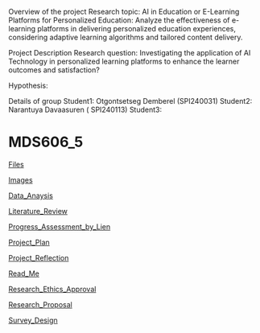 Overview of the project 
Research topic: AI in Education or E-Learning Platforms for Personalized Education: Analyze the effectiveness of e-learning platforms in delivering personalized education experiences, considering adaptive learning algorithms and tailored content delivery.

Project Description
Research question: Investigating the application of AI Technology in personalized learning platforms to enhance the learner outcomes and satisfaction?

Hypothesis: 

Details of group
Student1: Otgontsetseg Demberel (SPI240031)
Student2: Narantuya Davaasuren ( SPI240113)
Student3:

# MDS606_5


[Files](Files.md)

[Images](Images.md)

[Data_Anaysis](DataAnalysis.md)

[Literature_Review](LiteratureReview.md)

[Progress_Assessment_by_Lien](ProgressAssessmentbyLien.md)

[Project_Plan](ProjectPlan.md)

[Project_Reflection](ProjectReflection.md)

[Read_Me](ReadMe.md)

[Research_Ethics_Approval](ResearchEthicsApproval.md)

[Research_Proposal](ResearchProposal.md)

[Survey_Design](SurveyDesign.md)
